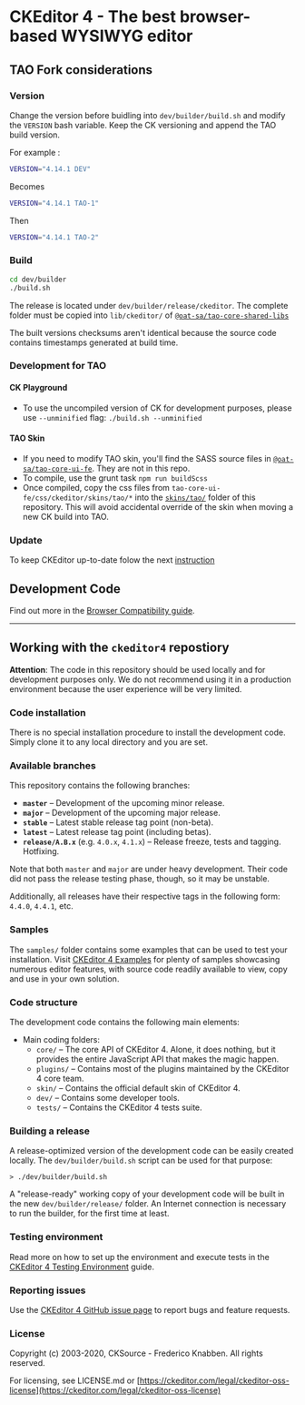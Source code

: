 CKEditor 4 - The best browser-based WYSIWYG editor
==================================================

## TAO Fork considerations

### Version

Change the version  before buidling into `dev/builder/build.sh` and modify the `VERSION` bash variable.
Keep the CK versioning and append the TAO build version.

For example :

```sh
VERSION="4.14.1 DEV"
```

Becomes

```sh
VERSION="4.14.1 TAO-1"
```

Then

```sh
VERSION="4.14.1 TAO-2"
```


### Build

```sh
cd dev/builder
./build.sh
```

The release is located under `dev/builder/release/ckeditor`.
The complete folder must be copied into `lib/ckeditor/` of [`@oat-sa/tao-core-shared-libs`](https://github.com/oat-sa/tao-core-shared-libs-fe)

The built versions checksums aren't identical because the source code contains timestamps generated at build time.


### Development for TAO

#### CK Playground
- To use the uncompiled version of CK for development purposes, please use `--unminified` flag: `./build.sh --unminified `

#### TAO Skin
- If you need to modify TAO skin, you'll find the SASS source files in [`@oat-sa/tao-core-ui-fe`](https://github.com/oat-sa/tao-core-ui-fe/tree/master/scss/ckeditor/skins/tao/scss). They are not in this repo.
- To compile, use the grunt task `npm run buildScss`
- Once compiled, copy the css files from `tao-core-ui-fe/css/ckeditor/skins/tao/*` into the [`skins/tao/`](https://github.com/oat-sa/ckeditor-dev/tree/develop/skins/tao) folder of this repository. This will avoid accidental override of the skin when moving a new CK build into TAO.

### Update
To keep CKEditor up-to-date folow the next [instruction](https://help.github.com/en/github/collaborating-with-issues-and-pull-requests/syncing-a-fork)

## Development Code

Find out more in the [Browser Compatibility guide](https://ckeditor.com/docs/ckeditor4/latest/guide/dev_browsers.html#officially-supported-browsers).

---

## Working with the `ckeditor4` repostiory

**Attention**: The code in this repository should be used locally and for development purposes only. We do not recommend using it in a production environment because the user experience will be very limited.

### Code installation

There is no special installation procedure to install the development code.
Simply clone it to any local directory and you are set.

### Available branches

This repository contains the following branches:

  - **`master`** &ndash; Development of the upcoming minor release.
  - **`major`** &ndash; Development of the upcoming major release.
  - **`stable`** &ndash; Latest stable release tag point (non-beta).
  - **`latest`** &ndash; Latest release tag point (including betas).
  - **`release/A.B.x`** (e.g. `4.0.x`, `4.1.x`) &ndash; Release freeze, tests and tagging. Hotfixing.

Note that both `master` and `major` are under heavy development. Their code did not pass the release testing phase, though, so it may be unstable.

Additionally, all releases have their respective tags in the following form: `4.4.0`, `4.4.1`, etc.

### Samples

The `samples/` folder contains some examples that can be used to test your installation. Visit [CKEditor 4 Examples](https://ckeditor.com/docs/ckeditor4/latest/examples/index.html) for plenty of samples showcasing numerous editor features, with source code readily available to view, copy and use in your own solution.

### Code structure

The development code contains the following main elements:

  - Main coding folders:
    - `core/` &ndash; The core API of CKEditor 4. Alone, it does nothing, but it provides the entire JavaScript API that makes the magic happen.
    - `plugins/` &ndash; Contains most of the plugins maintained by the CKEditor 4 core team.
    - `skin/` &ndash; Contains the official default skin of CKEditor 4.
    - `dev/` &ndash; Contains some developer tools.
    - `tests/` &ndash; Contains the CKEditor 4 tests suite.

### Building a release

A release-optimized version of the development code can be easily created locally. The `dev/builder/build.sh` script can be used for that purpose:

	> ./dev/builder/build.sh

A "release-ready" working copy of your development code will be built in the new `dev/builder/release/` folder. An Internet connection is necessary to run the builder, for the first time at least.

### Testing environment

Read more on how to set up the environment and execute tests in the [CKEditor 4 Testing Environment](https://ckeditor.com/docs/ckeditor4/latest/guide/dev_tests.html) guide.

### Reporting issues

Use the [CKEditor 4 GitHub issue page](https://github.com/ckeditor/ckeditor4/issues) to report bugs and feature requests.

### License

Copyright (c) 2003-2020, CKSource - Frederico Knabben. All rights reserved.

For licensing, see LICENSE.md or [https://ckeditor.com/legal/ckeditor-oss-license](https://ckeditor.com/legal/ckeditor-oss-license)

